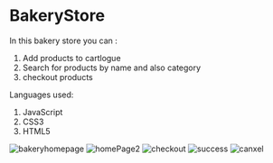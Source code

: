 # BakeryStore

In this bakery store you can :
1. Add products to cartlogue
2. Search for products by name and also category
3. checkout products

Languages used:
1. JavaScript
2. CSS3
3. HTML5

![bakeryhomepage](https://github.com/XolaniLan/BakeryStore/assets/140137794/3ea3e18f-4fb1-4a06-8981-fa8b9a94c3f2)
![homePage2](https://github.com/XolaniLan/BakeryStore/assets/140137794/6235a8e7-f6cc-43b6-8763-5e4810a5fa24)
![checkout](https://github.com/XolaniLan/BakeryStore/assets/140137794/b02440bf-81f7-4cc8-b4a5-4a63e773bfbc)
![success](https://github.com/XolaniLan/BakeryStore/assets/140137794/f6a65d2c-693b-419c-86f0-1a4f2a6feb30)
![canxel](https://github.com/XolaniLan/BakeryStore/assets/140137794/a1bf93c4-b6ca-4e1a-b953-b4d2cb7ed0b2)
